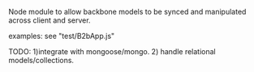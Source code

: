 Node module to allow backbone models to be synced and manipulated across client and server.

examples: see "test/B2bApp.js"

TODO:
1)integrate with mongoose/mongo.
2) handle relational models/collections.